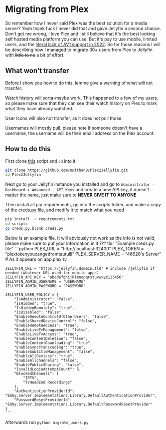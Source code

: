 # Migrating from Plex

So remember how I never said Plex was the best solution for a media server? Yeah thank fuck I never did that and gave Jellyfin a second chance. Don't get me wrong, I love Plex and I still believe that it's the best looking self hosted media platform you can use. But it's pay to use mobile, limited users, and the [literal lack of AV1 support in 2022](https://forums.plex.tv/t/add-support-for-av1-coding-standard/556253/253). So for those reasons I will be describing how I managed to migrate 30+ users from Plex to Jellyfin with ~~little to no~~ a bit of effort.

## What won't transfer

Before I show you how to do this, lemme give a warning of what will not trasnfer.

Watch history will sorta-maybe work. This happened to a few of my users, so please make sure that they can see their watch history on Plex to mark what they have already watched.

User Icons will also not transfer, as it does not pull those.

Usernames will mostly pull, please note if someone doesn't have a username, the username will be their email address on the Plex account.

## How to do this

First clone [this](https://github.com/nwithan8/Plex2Jellyfin) script and `cd` into it.
```bash
git clone https://github.com/nwithan8/Plex2Jellyfin.git
cd Plex2Jellyfin
```

Next go to your Jellyfin instance you installed and go to `Administrator - Dashboard > Advanced - API Keys` and create a new API key, it doesn't matter the name, just make sure to **NEVER GIVE IT TO ANYONE**

Then install all pip requirements, go into the scripts folder, and make a copy of the creds.py file, and modify it to match what you need
```bash
pip install -r requirements.txt
cd scripts
cp creds.py.blank creds.py
```

Below is an example file. It will obviously not work as the info is not valid, please make sure to put your information in it
??? tldr "Example creds.py file"
    ```python
    PLEX_URL = "http://localhost:32400"
    PLEX_TOKEN = "plextokenyoucangetfromtautulli"
    PLEX_SERVER_NAME = "46620's Server" # As it appears on app.plex.tv

    JELLYFIN_URL = "https://jellyfin.domain.tld" # include /jellyfin if needed (whatever URL used for mobile apps)
    JELLYFIN_API_KEY = "abcdefghijklmnopqrstuvwxyz123456"
    JELLYFIN_ADMIN_USERNAME = 'USERNAME'
    JELLYFIN_ADMIN_PASSWORD = 'PASSWORD'
    
    JELLYFIN_USER_POLICY = {
        "IsAdministrator": "false",
        "IsHidden": "true",
        "IsHiddenRemotely": "true",
        "IsDisabled": "false",
        "EnableRemoteControlOfOtherUsers": "false",
        "EnableSharedDeviceControl": "false",
        "EnableRemoteAccess": "true",
        "EnableLiveTvManagement": "false",
        "EnableLiveTvAccess": "true",
        "EnableContentDeletion": "false",
        "EnableContentDownloading": "true",
        "EnableSyncTranscoding": "true",
        "EnableSubtitleManagement": "false",
        "EnableAllDevices": "true",
        "EnableAllChannels": "false",
        "EnablePublicSharing": "false",
        "InvalidLoginAttemptCount": 5,
        "BlockedChannels": [
            "IPTV",
            "TVHeadEnd Recordings"
        ],
        "AuthenticationProviderId": "Emby.Server.Implementations.Library.DefaultAuthenticationProvider",
        "PasswordResetProviderId": "Emby.Server.Implementations.Library.DefaultPasswordResetProvider"
    }
    ```

Afterwards run `python migrate_users.py`